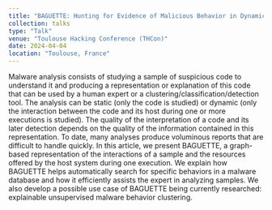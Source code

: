 ```yaml
---
title: "BAGUETTE: Hunting for Evidence of Malicious Behavior in Dynamic Analysis Reports"
collection: talks
type: "Talk"
venue: "Toulouse Hacking Conference (THCon)"
date: 2024-04-04
location: "Toulouse, France"
---
```


Malware analysis consists of studying a sample of suspicious code to understand it and producing a representation or explanation of this code that can be used by a human expert or a clustering/classification/detection tool. The analysis can be static (only the code is studied) or dynamic (only the interaction between the code and its host during one or more executions is studied). The quality of the interpretation of a code and its later detection depends on the quality of the information contained in this representation. To date, many analyses produce voluminous reports that are difficult to handle quickly. In this article, we present BAGUETTE, a graph-based representation of the interactions of a sample and the resources offered by the host system during one execution. We explain how BAGUETTE helps automatically search for specific behaviors in a malware database and how it efficiently assists the expert in analyzing samples. We also develop a possible use case of BAGUETTE being currently researched: explainable unsupervised malware behavior clustering.
